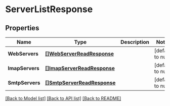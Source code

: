 # ServerListResponse

## Properties
Name | Type | Description | Notes
------------ | ------------- | ------------- | -------------
**WebServers** | [**[]WebServerReadResponse**](WebServerReadResponse.md) |  | [default to null]
**ImapServers** | [**[]ImapServerReadResponse**](ImapServerReadResponse.md) |  | [default to null]
**SmtpServers** | [**[]SmtpServerReadResponse**](SmtpServerReadResponse.md) |  | [default to null]

[[Back to Model list]](../README.md#documentation-for-models) [[Back to API list]](../README.md#documentation-for-api-endpoints) [[Back to README]](../README.md)

